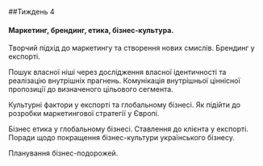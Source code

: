 

##Тиждень 4
<h4>Маркетинг, брендинг, етика, бізнес-культура.</h4>


<p>Творчий підхід до маркетингу та створення нових смислів. Брендинг у експорті.  </p>
<p>Пошук власної ніші через дослідження власної ідентичності та реалізацію внутрішніх прагнень. Комунікація внутрішньої ціннісної пропозиції до визначеного цільового сегмента. </p>
<p>Культурні фактори у експорті та глобальному бізнесі. Як підійти до розробки маркетингової стратегії у Європі. </p>
<p>Бізнес етика у глобальному бізнесі. Ставлення до клієнта у експорті. Поради щодо покращення бізнес-культури українського бізнесу. </p>
<p>Планування бізнес-подорожей. </p>



